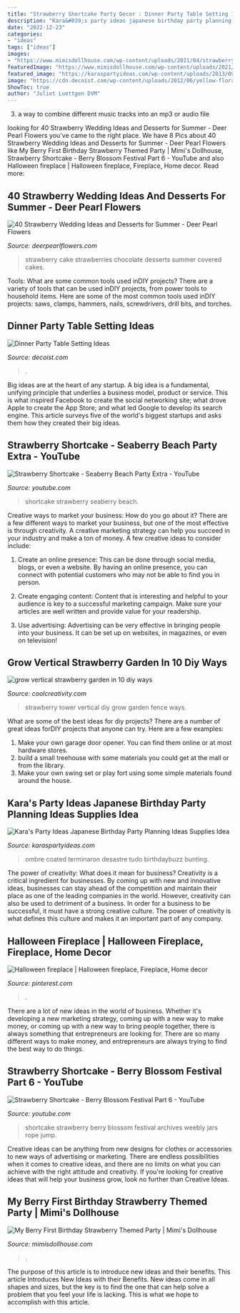 ```yaml
---
title: "Strawberry Shortcake Party Decor : Dinner Party Table Setting Ideas"
description: "Kara&#039;s party ideas japanese birthday party planning ideas supplies idea"
date: "2022-12-23"
categories:
- "ideas"
tags: ["ideas"]
images:
- "https://www.mimisdollhouse.com/wp-content/uploads/2021/04/strawberry-party-for-kids.jpeg"
featuredImage: "https://www.mimisdollhouse.com/wp-content/uploads/2021/04/strawberry-party-for-kids.jpeg"
featured_image: "https://karaspartyideas.com/wp-content/uploads/2013/09/japanese-54.jpg"
image: "https://cdn.decoist.com/wp-content/uploads/2012/06/yellow-floral-table-centerpieces.jpg"
ShowToc: true
author: "Juliet Luettgen DVM"
---
```



3. a way to combine different music tracks into an mp3 or audio file

	

		
looking for 40 Strawberry Wedding Ideas and Desserts for Summer - Deer Pearl Flowers you've came to the right place. We have 8 Pics about 40 Strawberry Wedding Ideas and Desserts for Summer - Deer Pearl Flowers like My Berry First Birthday Strawberry Themed Party | Mimi&#039;s Dollhouse, Strawberry Shortcake - Berry Blossom Festival Part 6 - YouTube and also Halloween fireplace | Halloween fireplace, Fireplace, Home decor. Read more:
		
    
## 40 Strawberry Wedding Ideas And Desserts For Summer - Deer Pearl Flowers

<img loading=lazy src="https://www.deerpearlflowers.com/wp-content/uploads/2015/05/white-wedding-cake-with-chocolate-covered-strawberries-682x1024.jpg" onerror="this.onerror=null;this.src='https://tse1.mm.bing.net/th?id=OIP.o4C3Jhf5JkG3KP57clDwvAHaLH&amp;pid=15.1';" alt="40 Strawberry Wedding Ideas and Desserts for Summer - Deer Pearl Flowers">

_Source: deerpearlflowers.com_

>strawberry cake strawberries chocolate desserts summer covered cakes. 

	

Tools: What are some common tools used inDIY projects?
There are a variety of tools that can be used inDIY projects, from power tools to household items. Here are some of the most common tools used inDIY projects: saws, clamps, hammers, nails, screwdrivers, drill bits, and torches.

    
## Dinner Party Table Setting Ideas

<img loading=lazy src="https://cdn.decoist.com/wp-content/uploads/2012/06/yellow-floral-table-centerpieces.jpg" onerror="this.onerror=null;this.src='https://tse4.mm.bing.net/th?id=OIP.4m9FvoGjuDd2SOTm1h0tJQHaE8&amp;pid=15.1';" alt="Dinner Party Table Setting Ideas">

_Source: decoist.com_

>. 

	

Big ideas are at the heart of any startup. A big idea is a fundamental, unifying principle that underlies a business model, product or service. This is what inspired Facebook to create the social networking site; what drove Apple to create the App Store; and what led Google to develop its search engine. This article surveys five of the world's biggest startups and asks them how they created their big ideas.

    
## Strawberry Shortcake - Seaberry Beach Party Extra - YouTube

<img loading=lazy src="http://i.ytimg.com/vi/9cQbRvb6txQ/hqdefault.jpg" onerror="this.onerror=null;this.src='https://tse3.mm.bing.net/th?id=OIP.U4B0SqjKzGb9aSU0cKDWiAHaFj&amp;pid=15.1';" alt="Strawberry Shortcake - Seaberry Beach Party Extra - YouTube">

_Source: youtube.com_

>shortcake strawberry seaberry beach. 

	

Creative ways to market your business: How do you go about it?
There are a few different ways to market your business, but one of the most effective is through creativity. A creative marketing strategy can help you succeed in your industry and make a ton of money. A few creative ideas to consider include: 
1. Create an online presence: This can be done through social media, blogs, or even a website. By having an online presence, you can connect with potential customers who may not be able to find you in person. 

2. Create engaging content: Content that is interesting and helpful to your audience is key to a successful marketing campaign. Make sure your articles are well written and provide value for your readership. 

3. Use advertising: Advertising can be very effective in bringing people into your business. It can be set up on websites, in magazines, or even on television!

    
## Grow Vertical Strawberry Garden In 10 Diy Ways

<img loading=lazy src="http://coolcreativity.com/wp-content/uploads/2016/07/One-Hundred-Dollars-a-Month-strawberry-tower.jpg" onerror="this.onerror=null;this.src='https://tse3.mm.bing.net/th?id=OIP.MqYHPmEd8nRrhD5hBB56QwHaJ3&amp;pid=15.1';" alt="grow vertical strawberry garden in 10 diy ways">

_Source: coolcreativity.com_

>strawberry tower vertical diy grow garden fence ways. 

	

What are some of the best ideas for diy projects?
There are a number of great ideas forDIY projects that anyone can try. Here are a few examples: 
1. Make your own garage door opener. You can find them online or at most hardware stores.
2. build a small treehouse with some materials you could get at the mall or from the library.
3. Make your own swing set or play fort using some simple materials found around the house.

    
## Kara&#039;s Party Ideas Japanese Birthday Party Planning Ideas Supplies Idea

<img loading=lazy src="https://karaspartyideas.com/wp-content/uploads/2013/09/japanese-54.jpg" onerror="this.onerror=null;this.src='https://tse3.mm.bing.net/th?id=OIP.2hbaqiJRxlD0ZdcTYWw64wHaE7&amp;pid=15.1';" alt="Kara&#039;s Party Ideas Japanese Birthday Party Planning Ideas Supplies Idea">

_Source: karaspartyideas.com_

>ombre coated terminaron desastre tudo birthdaybuzz bunting. 

	

The power of creativity: What does it mean for business?
Creativity is a critical ingredient for businesses. By coming up with new and innovative ideas, businesses can stay ahead of the competition and maintain their place as one of the leading companies in the world. However, creativity can also be used to detriment of a business. In order for a business to be successful, it must have a strong creative culture. The power of creativity is what defines this culture and makes it an important part of any company.

    
## Halloween Fireplace | Halloween Fireplace, Fireplace, Home Decor

<img loading=lazy src="https://i.pinimg.com/originals/ac/d1/14/acd114b5f762792b003cb7aa5f3da894.jpg" onerror="this.onerror=null;this.src='https://tse3.mm.bing.net/th?id=OIP.jwviEQ7DNaLwnnKX0qLnYwHaJ4&amp;pid=15.1';" alt="Halloween fireplace | Halloween fireplace, Fireplace, Home decor">

_Source: pinterest.com_

>. 

	

There are a lot of new ideas in the world of business. Whether it's developing a new marketing strategy, coming up with a new way to make money, or coming up with a new way to bring people together, there is always something that entrepreneurs are looking for. There are so many different ways to make money, and entrepreneurs are always trying to find the best way to do things.

    
## Strawberry Shortcake - Berry Blossom Festival Part 6 - YouTube

<img loading=lazy src="https://i.ytimg.com/vi/eB9U14g7hL8/maxresdefault.jpg" onerror="this.onerror=null;this.src='https://tse4.mm.bing.net/th?id=OIP.Y2XguddBbutaq24d2N9X7QHaEK&amp;pid=15.1';" alt="Strawberry Shortcake - Berry Blossom Festival Part 6 - YouTube">

_Source: youtube.com_

>shortcake strawberry berry blossom festival archives weebly jars rope jump. 

	

Creative ideas can be anything from new designs for clothes or accessories to new ways of advertising or marketing. There are endless possibilities when it comes to creative ideas, and there are no limits on what you can achieve with the right attitude and creativity. If you're looking for creative ideas that will help your business grow, look no further than Creative Ideas.

    
## My Berry First Birthday Strawberry Themed Party | Mimi&#039;s Dollhouse

<img loading=lazy src="https://www.mimisdollhouse.com/wp-content/uploads/2021/04/strawberry-party-for-kids.jpeg" onerror="this.onerror=null;this.src='https://tse2.mm.bing.net/th?id=OIP.BPsfe6DxtreICzaAjjjMaAHaPT&amp;pid=15.1';" alt="My Berry First Birthday Strawberry Themed Party | Mimi&#039;s Dollhouse">

_Source: mimisdollhouse.com_

>. 

	

The purpose of this article is to introduce new ideas and their benefits.
This article Introduces New Ideas with their Benefits. New ideas come in all shapes and sizes, but the key is to find the one that can help solve a problem that you feel your life is lacking. This is what we hope to accomplish with this article.

